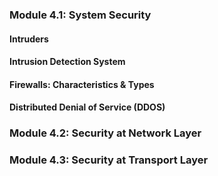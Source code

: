 ### Module 4.1: System Security
#### Intruders


#### Intrusion Detection System


#### Firewalls: Characteristics & Types


#### Distributed Denial of Service (DDOS)



### Module 4.2: Security at Network Layer
#### 


### Module 4.3: Security at Transport Layer